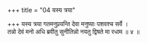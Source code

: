 +++
title = "04 यस्य त्रया"

+++
यस्य त्रया गतमनुप्रयन्ति देवा मनुष्याः पशवश्च सर्वे ।  
तन्नो देवं मनो अधि ब्रवीतु सुनीतिन्नो नयतु द्विषते मा रधाम ॥ ४ ॥